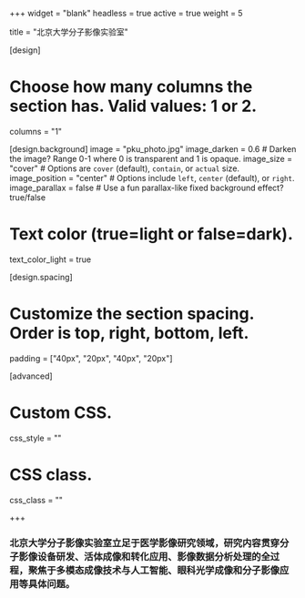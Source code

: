 +++
widget = "blank"
headless = true
active = true
weight = 5

title = "北京大学分子影像实验室"

[design]
  # Choose how many columns the section has. Valid values: 1 or 2.
  columns = "1"

[design.background]
  image = "pku_photo.jpg"
  image_darken = 0.6  # Darken the image? Range 0-1 where 0 is transparent and 1 is opaque.
  image_size = "cover"  #  Options are `cover` (default), `contain`, or `actual` size.
  image_position = "center"  # Options include `left`, `center` (default), or `right`.
  image_parallax = false  # Use a fun parallax-like fixed background effect? true/false

  # Text color (true=light or false=dark).
  text_color_light = true

[design.spacing]
  # Customize the section spacing. Order is top, right, bottom, left.
  padding = ["40px", "20px", "40px", "20px"]

[advanced]
 # Custom CSS. 
 css_style = ""
 
 # CSS class.
 css_class = ""
 
+++



### 北京大学分子影像实验室立足于医学影像研究领域，研究内容贯穿分子影像设备研发、活体成像和转化应用、影像数据分析处理的全过程，聚焦于多模态成像技术与人工智能、眼科光学成像和分子影像应用等具体问题。
